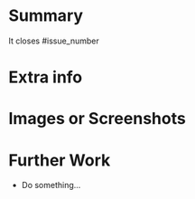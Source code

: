 # Summary <!-- PR 내용에 대한 간단한 요약 및 닫는 이슈 번호 표기. -->

<!-- 같은 레포의 이슈를 해결할 경우엔 "closes", 다른 레포의 이슈를 해결할 경우엔 "fixes", 여러 개의 이슈를 해결할 경우엔 "resolves"를 사용할 수 있습니다. -->

It closes #issue_number

# Extra info <!-- Answer 'y' or 'n'. 필요하지 않으면 지우셔도 됩니다. -->

# Images or Screenshots <!-- PR 변경 사항에 대한 Screenshot이나 .gif 파일 -->

# Further Work <!-- PR 이후 개설할 이슈 목록 -->

- Do something...
